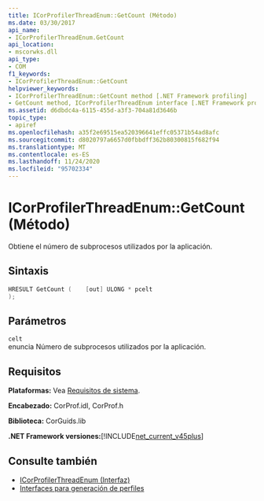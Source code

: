 ```yaml
---
title: ICorProfilerThreadEnum::GetCount (Método)
ms.date: 03/30/2017
api_name:
- ICorProfilerThreadEnum.GetCount
api_location:
- mscorwks.dll
api_type:
- COM
f1_keywords:
- ICorProfilerThreadEnum::GetCount
helpviewer_keywords:
- ICorProfilerThreadEnum::GetCount method [.NET Framework profiling]
- GetCount method, ICorProfilerThreadEnum interface [.NET Framework profiling]
ms.assetid: d6dbdc4a-6115-455d-a3f3-704a81d3646b
topic_type:
- apiref
ms.openlocfilehash: a35f2e69515ea520396641effc05371b54ad8afc
ms.sourcegitcommit: d8020797a6657d0fbbdff362b80300815f682f94
ms.translationtype: MT
ms.contentlocale: es-ES
ms.lasthandoff: 11/24/2020
ms.locfileid: "95702334"
---
```

# <a name="icorprofilerthreadenumgetcount-method"></a>ICorProfilerThreadEnum::GetCount (Método)

Obtiene el número de subprocesos utilizados por la aplicación.  
  
## <a name="syntax"></a>Sintaxis  
  
```cpp  
HRESULT GetCount (    [out] ULONG * pcelt  
);  
```  
  
## <a name="parameters"></a>Parámetros  

 `celt`  
 enuncia Número de subprocesos utilizados por la aplicación.  
  
## <a name="requirements"></a>Requisitos  

 **Plataformas:** Vea [Requisitos de sistema](../../get-started/system-requirements.md).  
  
 **Encabezado:** CorProf.idl, CorProf.h  
  
 **Biblioteca:** CorGuids.lib  
  
 **.NET Framework versiones:**[!INCLUDE[net_current_v45plus](../../../../includes/net-current-v45plus-md.md)]  
  
## <a name="see-also"></a>Consulte también

- [ICorProfilerThreadEnum (Interfaz)](icorprofilerthreadenum-interface.md)
- [Interfaces para generación de perfiles](profiling-interfaces.md)
